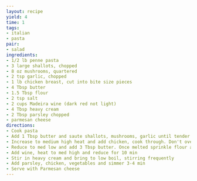 ```yaml
---
layout: recipe
yield: 4
time: 1
tags:
- italian
- pasta
pair:
- salad
ingredients:
- 1/2 lb penne pasta
- 3 large shallots, chopped
- 8 oz mushrooms, quartered
- 2 tsp garlic, chopped
- 1 lb chicken breast, cut into bite size pieces
- 4 Tbsp butter
- 1.5 Tbsp flour
- 2 tsp salt
- 2 cups Madeira wine (dark red not light)
- 4 Tbsp heavy cream
- 2 Tbsp parsley chopped
- parmesan cheese
directions:
- Cook pasta
- Add 1 Tbsp butter and saute shallots, mushrooms, garlic until tender. Remove and set aside
- Increase to medium high heat and add chicken, cook through. Don't overcook. Remove and set aside
- Reduce to med low and add 3 Tbsp butter. Once melted sprinkle flour and stir
- Add wine, heat to med high and reduce for 10 min
- Stir in heavy cream and bring to low boil, stirring frequently
- Add parsley, chicken, vegetables and simmer 3-4 min
- Serve with Parmesan cheese
---
```

